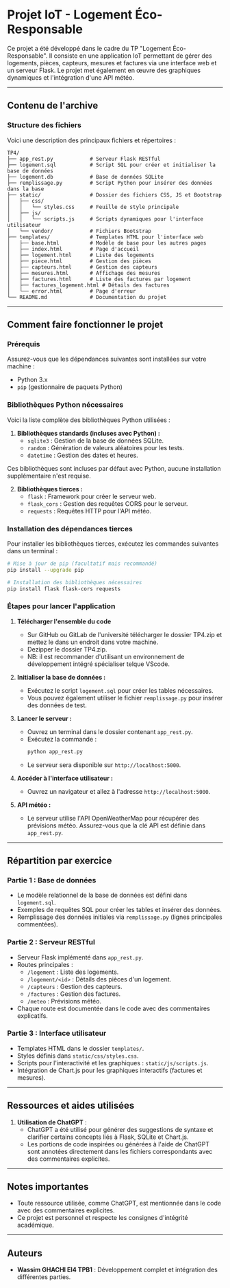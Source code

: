 # Projet IoT - Logement Éco-Responsable

Ce projet a été développé dans le cadre du TP "Logement Éco-Responsable". Il consiste en une application IoT permettant de gérer des logements, pièces, capteurs, mesures et factures via une interface web et un serveur Flask. Le projet met également en œuvre des graphiques dynamiques et l'intégration d'une API météo.

---

## Contenu de l'archive

### Structure des fichiers
Voici une description des principaux fichiers et répertoires :

```
TP4/
├── app_rest.py            # Serveur Flask RESTful
├── logement.sql           # Script SQL pour créer et initialiser la base de données
├── logement.db            # Base de données SQLite
├── remplissage.py         # Script Python pour insérer des données dans la base
├── static/                # Dossier des fichiers CSS, JS et Bootstrap
│   ├── css/
│   │   └── styles.css     # Feuille de style principale
│   ├── js/
│   │   └── scripts.js     # Scripts dynamiques pour l'interface utilisateur
│   └── vendor/            # Fichiers Bootstrap
├── templates/             # Templates HTML pour l'interface web
│   ├── base.html          # Modèle de base pour les autres pages
│   ├── index.html         # Page d'accueil
│   ├── logement.html      # Liste des logements
│   ├── piece.html         # Gestion des pièces
│   ├── capteurs.html      # Gestion des capteurs
│   ├── mesures.html       # Affichage des mesures
│   ├── factures.html      # Liste des factures par logement
│   ├── factures_logement.html # Détails des factures
│   └── error.html         # Page d'erreur
└── README.md              # Documentation du projet
```

---

## Comment faire fonctionner le projet

### Prérequis
Assurez-vous que les dépendances suivantes sont installées sur votre machine :

- Python 3.x
- `pip` (gestionnaire de paquets Python)

### Bibliothèques Python nécessaires
Voici la liste complète des bibliothèques Python utilisées :

1. **Bibliothèques standards (incluses avec Python) :**
   - `sqlite3` : Gestion de la base de données SQLite.
   - `random` : Génération de valeurs aléatoires pour les tests.
   - `datetime` : Gestion des dates et heures.

Ces bibliothèques sont incluses par défaut avec Python, aucune installation supplémentaire n'est requise.

2. **Bibliothèques tierces :**
   - `flask` : Framework pour créer le serveur web.
   - `flask_cors` : Gestion des requêtes CORS pour le serveur.
   - `requests` : Requêtes HTTP pour l'API météo.

### Installation des dépendances tierces
Pour installer les bibliothèques tierces, exécutez les commandes suivantes dans un terminal :

```bash
# Mise à jour de pip (facultatif mais recommandé)
pip install --upgrade pip

# Installation des bibliothèques nécessaires
pip install flask flask-cors requests
```

### Étapes pour lancer l'application

1. **Télécharger l'ensemble du code**
   - Sur GitHub ou GitLab de l'université télécharger le dossier TP4.zip et mettez le dans un endroit dans votre machine.
   - Dezipper le dossier TP4.zip.
   - NB: il est recommander d'utilisant un environnement de développement intégré spécialiser telque VScode.
     
3. **Initialiser la base de données :**
   - Exécutez le script `logement.sql` pour créer les tables nécessaires.
   - Vous pouvez également utiliser le fichier `remplissage.py` pour insérer des données de test.

4. **Lancer le serveur :**
   - Ouvrez un terminal dans le dossier contenant `app_rest.py`.
   - Exécutez la commande :
     ```bash
     python app_rest.py
     ```
   - Le serveur sera disponible sur `http://localhost:5000`.

5. **Accéder à l'interface utilisateur :**
   - Ouvrez un navigateur et allez à l'adresse `http://localhost:5000`.

6. **API météo :**
   - Le serveur utilise l'API OpenWeatherMap pour récupérer des prévisions météo. Assurez-vous que la clé API est définie dans `app_rest.py`.

---

## Répartition par exercice

### Partie 1 : Base de données
- Le modèle relationnel de la base de données est défini dans `logement.sql`.
- Exemples de requêtes SQL pour créer les tables et insérer des données.
- Remplissage des données initiales via `remplissage.py` (lignes principales commentées).

### Partie 2 : Serveur RESTful
- Serveur Flask implémenté dans `app_rest.py`.
- Routes principales :
  - `/logement` : Liste des logements.
  - `/logement/<id>` : Détails des pièces d'un logement.
  - `/capteurs` : Gestion des capteurs.
  - `/factures` : Gestion des factures.
  - `/meteo` : Prévisions météo.
- Chaque route est documentée dans le code avec des commentaires explicatifs.

### Partie 3 : Interface utilisateur
- Templates HTML dans le dossier `templates/`.
- Styles définis dans `static/css/styles.css`.
- Scripts pour l'interactivité et les graphiques : `static/js/scripts.js`.
- Intégration de Chart.js pour les graphiques interactifs (factures et mesures).

---

## Ressources et aides utilisées

1. **Utilisation de ChatGPT** :
   - ChatGPT a été utilisé pour générer des suggestions de syntaxe et clarifier certains concepts liés à Flask, SQLite et Chart.js.
   - Les portions de code inspirées ou générées à l'aide de ChatGPT sont annotées directement dans les fichiers correspondants avec des commentaires explicites.

---

## Notes importantes
- Toute ressource utilisée, comme ChatGPT, est mentionnée dans le code avec des commentaires explicites.
- Ce projet est personnel et respecte les consignes d'intégrité académique.

---

## Auteurs
- **Wassim GHACHI EI4 TPB1** : Développement complet et intégration des différentes parties.
